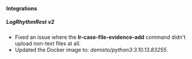 
#### Integrations

##### LogRhythmRest v2

- Fixed an issue where the **lr-case-file-evidence-add** command didn't upload non-text files at all.
- Updated the Docker image to: *demisto/python3:3.10.13.83255*.